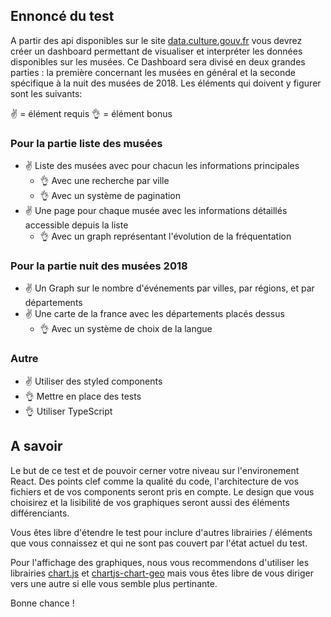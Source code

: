 ## Ennoncé du test
A partir des api disponibles sur le site [data.culture.gouv.fr][1] vous devrez créer un dashboard permettant de visualiser et interpréter les données disponibles sur les musées. Ce Dashboard sera divisé en deux grandes parties : la première concernant les musées en général et la seconde spécifique à la nuit des musées de 2018. Les éléments qui doivent y figurer sont les suivants:

✌ = élément requis
👌 = élément bonus

### Pour la partie liste des musées
- ✌ Liste des musées avec pour chacun les informations principales
  + 👌 Avec une recherche par ville
  + 👌 Avec un système de pagination
- ✌ Une page pour chaque musée avec les informations détaillés accessible depuis la liste
  + 👌 Avec un graph représentant l'évolution de la fréquentation

### Pour la partie nuit des musées 2018
- ✌ Un Graph sur le nombre d'événements par villes, par régions, et par départements
- ✌ Une carte de la france avec les départements placés dessus
  + 👌 Avec un système de choix de la langue

### Autre
+ ✌ Utiliser des styled components
+ 👌 Mettre en place des tests
+ 👌 Utiliser TypeScript

## A savoir
Le but de ce test et de pouvoir cerner votre niveau sur l'environement React. Des points clef comme la qualité du code, l'architecture de vos fichiers et de vos components seront pris en compte. Le design que vous choisirez et la lisibilité de vos graphiques seront aussi des éléments différenciants.

Vous êtes libre d'étendre le test pour inclure d'autres librairies / éléments que vous connaissez et qui ne sont pas couvert par l'état actuel du test.

Pour l'affichage des graphiques, nous vous recommendons d'utiliser les librairies [chart.js][2] et [chartjs-chart-geo][3] mais vous êtes libre de vous diriger vers une autre si elle vous semble plus pertinante.

Bonne chance !

[1]: https://data.culture.gouv.fr/explore/?refine.theme=Mus%C3%A9es&sort=modified
[2]: https://github.com/chartjs/Chart.js
[3]: https://github.com/sgratzl/chartjs-chart-geo
